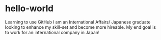 # hello-world
Learning to use GitHub
I am an International Affairs/ Japanese graduate looking to enhance my skill-set and become more hireable. My end goal is to work for an international company in Japan! 
